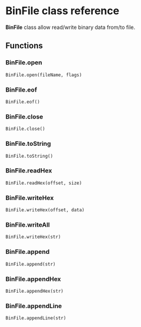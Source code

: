 # **BinFile** class reference

**BinFile** class allow read/write binary data from/to file.

## Functions

### BinFile.open

``BinFile.open(fileName, flags)``

### BinFile.eof

``BinFile.eof()``

### BinFile.close

``BinFile.close()``

### BinFile.toString

``BinFile.toString()``

### BinFile.readHex

``BinFile.readHex(offset, size)``

### BinFile.writeHex

``BinFile.writeHex(offset, data)``

### BinFile.writeAll

``BinFile.writeHex(str)``

### BinFile.append

``BinFile.append(str)``

### BinFile.appendHex

``BinFile.appendHex(str)``

### BinFile.appendLine

``BinFile.appendLine(str)``
